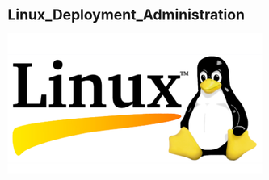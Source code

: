 # Linux_Deployment_Administration
![img](https://github.com/nu11secur1ty/Linux_Deployment_Administration/blob/master/wallpaper/linux.jpg)
